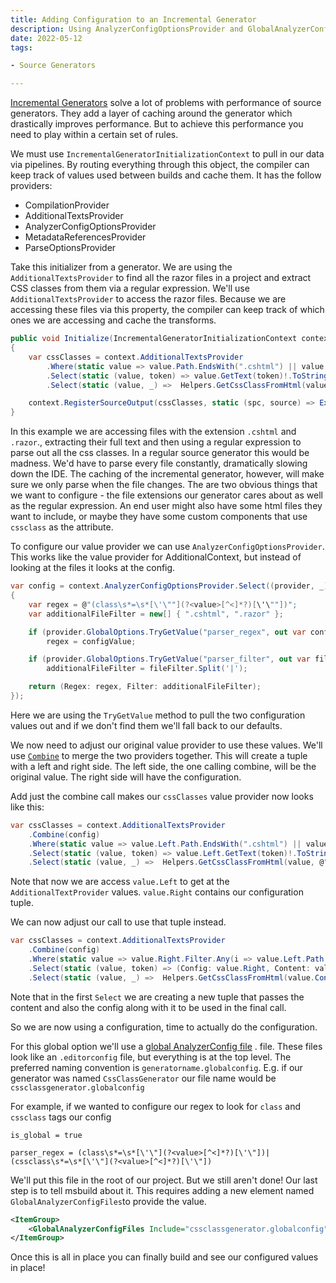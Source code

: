 ```yaml
---
title: Adding Configuration to an Incremental Generator
description: Using AnalyzerConfigOptionsProvider and GlobalAnalyzerConfigFiles to configure an .NET Incremental Generator
date: 2022-05-12
tags:

- Source Generators

---
```


[Incremental Generators](https://github.com/dotnet/roslyn/blob/main/docs/features/incremental-generators.md) solve a lot
of problems with performance of source generators. They add a layer of caching around the generator which drastically
improves performance. But to achieve this performance you need to play within a certain set of rules.

We must use `IncrementalGeneratorInitializationContext` to pull in our data via pipelines. By routing everything through
this object, the compiler can keep track of values used between builds and cache them. It has the follow providers:

* CompilationProvider
* AdditionalTextsProvider
* AnalyzerConfigOptionsProvider
* MetadataReferencesProvider
* ParseOptionsProvider

Take this initializer from a generator. We are using the `AdditionalTextsProvider` to find all the razor files in a
project and extract CSS classes from them via a regular expression. We'll use `AdditionalTextsProvider` to access the
razor files. Because
we are accessing these files via this property, the compiler can keep track of which ones we are accessing and cache the
transforms.

```csharp
public void Initialize(IncrementalGeneratorInitializationContext context)
{
    var cssClasses = context.AdditionalTextsProvider
        .Where(static value => value.Path.EndsWith(".cshtml") || value.Path.EndsWith(".razor"))
        .Select(static (value, token) => value.GetText(token)!.ToString())
        .Select(static (value, _) =>  Helpers.GetCssClassFromHtml(value, @"(class\s*=\s*[\'\""](?<value>[^<]*?)[\'\""])"));

    context.RegisterSourceOutput(cssClasses, static (spc, source) => Execute(source, spc));
}
```

In this example we are accessing files with the extension `.cshtml` and `.razor`., extracting their full text and then
using a regular expression to parse out all the css classes. In a regular source generator this would be madness. We'd
have to parse every file constantly, dramatically slowing down the IDE. The caching of the incremental generator,
however, will make sure we only parse when the file changes. The are two obvious things that we want to configure - the
file extensions our generator cares about as well as the regular expression. An end user might also have some html files
they want to include, or maybe they have some custom components that use `cssclass` as the attribute.

To configure our value provider we can use `AnalyzerConfigOptionsProvider`. This works like the value provider for
AdditionalContext, but instead of looking at the files it looks at the config.

```csharp
var config = context.AnalyzerConfigOptionsProvider.Select((provider, _) =>
{
    var regex = @"(class\s*=\s*[\'\""](?<value>[^<]*?)[\'\""])";
    var additionalFileFilter = new[] { ".cshtml", ".razor" };

    if (provider.GlobalOptions.TryGetValue("parser_regex", out var configValue))
        regex = configValue;

    if (provider.GlobalOptions.TryGetValue("parser_filter", out var fileFilter))
        additionalFileFilter = fileFilter.Split('|');

    return (Regex: regex, Filter: additionalFileFilter);
});
```

Here we are using the `TryGetValue` method to pull the two configuration values out and if we don't find them we'll fall
back to our defaults.

We now need to adjust our original value provider to use these values. We'll
use [`Combine`](https://github.com/dotnet/roslyn/blob/main/docs/features/incremental-generators.md#combine) to merge the
two providers together. This will create a tuple with a left and right side. The left side, the one calling combine,
will be the original value.
The right side will have the configuration.

Add just the combine call makes our `cssClasses` value provider now looks like this:

```csharp
var cssClasses = context.AdditionalTextsProvider
    .Combine(config)
    .Where(static value => value.Left.Path.EndsWith(".cshtml") || value.Left.Path.EndsWith(".razor"))
    .Select(static (value, token) => value.Left.GetText(token)!.ToString())
    .Select(static (value, _) =>  Helpers.GetCssClassFromHtml(value, @"(class\s*=\s*[\'\""](?<value>[^<]*?)[\'\""])"));
```

Note that now we are access `value.Left` to get at the `AdditionalTextProvider` values. `value.Right` contains our
configuration tuple.

We can now adjust our call to use that tuple instead.

```csharp
var cssClasses = context.AdditionalTextsProvider
    .Combine(config)
    .Where(static value => value.Right.Filter.Any(i => value.Left.Path.EndsWith(i)))
    .Select(static (value, token) => (Config: value.Right, Content: value.Left.GetText(token)!.ToString()))
    .Select(static (value, _) =>  Helpers.GetCssClassFromHtml(value.Content, value.Config.Regex));
```

Note that in the first `Select` we are creating a new tuple that passes the content and also the config along with it to
be used in the final call.

So we are now using a configuration, time to actually do the configuration.

For this global option we'll use
a [global AnalyzerConfig file](https://docs.microsoft.com/en-us/dotnet/fundamentals/code-analysis/configuration-files#global-analyzerconfig)
. file. These files look like an `.editorconfig` file, but everything is
at the top level. The preferred naming convention is `generatorname.globalconfig`. E.g. if our generator was
named `CssClassGenerator` our file name would be
`cssclassgenerator.globalconfig`

For example, if we wanted to configure our regex to look for `class` and `cssclass` tags our config

```text
is_global = true

parser_regex = (class\s*=\s*[\'\"](?<value>[^<]*?)[\'\"])|(cssclass\s*=\s*[\'\"](?<value>[^<]*?)[\'\"])
```

We'll put this file in the root of our project. But we still aren't done! Our last step is to tell msbuild about it.
This requires adding a new element named `GlobalAnalyzerConfigFiles`to provide the value.

```xml
<ItemGroup>
    <GlobalAnalyzerConfigFiles Include="cssclassgenerator.globalconfig"/>
</ItemGroup>
```

Once this is all in place you can finally build and see our configured values in place!